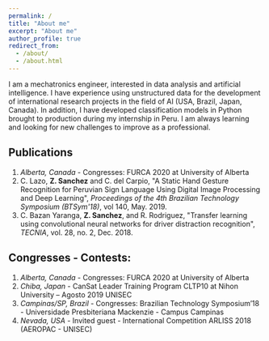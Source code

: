 ```yaml
---
permalink: /
title: "About me"
excerpt: "About me"
author_profile: true
redirect_from: 
  - /about/
  - /about.html
---
```


I am a mechatronics engineer, interested in data analysis and artificial intelligence. I have experience using unstructured data for the development of international research projects in the field of AI (USA, Brazil, Japan, Canada). In addition, I have developed classification models in Python brought to production during my internship in Peru. I am always learning and looking for new challenges to improve as a professional.

Publications
------
1. <i>Alberta, Canada</i> - Congresses: FURCA 2020 at University of Alberta 
1. C. Lazo, <b>Z. Sanchez</b> and C. del Carpio, "A Static Hand Gesture Recognition for Peruvian Sign Language Using Digital Image Processing and Deep Learning", <i>Proceedings of the 4th Brazilian Technology Symposium (BTSym'18)</i>, vol 140, May. 2019.
1. C. Bazan Yaranga, <b>Z. Sanchez</b>, and R. Rodriguez, "Transfer learning using convolutional neural networks for driver distraction recognition", <i>TECNIA</i>, vol. 28, no. 2, Dec. 2018.

Congresses - Contests:
------
1. <i>Alberta, Canada</i> - Congresses: FURCA 2020 at University of Alberta 
1. <i>Chiba, Japan</i> - CanSat Leader Training Program CLTP10 at Nihon University – Agosto 2019 UNISEC
1. <i>Campinas/SP, Brazil</i> - Congresses: Brazilian Technology Symposium’18 - Universidade Presbiteriana Mackenzie - Campus Campinas 
1. <i>Nevada, USA</i> - Invited guest - International Competition ARLISS 2018 (AEROPAC - UNISEC)